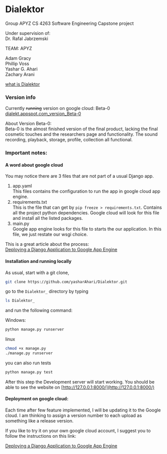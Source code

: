 # Dialektor
Group APYZ CS 4263 Software Engineering Capstone project

Under supervision of:<br> 
Dr. Rafal Jabrzemski

TEAM: APYZ

Adam Gracy<br>
Phillip Voss<br>
Yashar G. Ahari<br>
Zachary Arani<br>

[what is Dialektor](./Documentation/Dialektor.md)

### Version info
Currently ~~running~~ version on google cloud: Beta-0 
[dialekt.appspot.com_version_Beta-0](https://dialekt.appspot.com/)

About Version Beta-0:<br>
Beta-0 is the almost finished version of the final product, lacking the final cosmetic touches and the researchers page and functionality. The sound recording, playback, storage, profile, collection all functional. 

### Important notes: 

#### A word about google cloud 
You may notice there are 3 files that are not part of a usual 
Django app. 
1. app.yaml <br>
This files contains the configuration to run the app in google cloud app engine.
2. requirements.txt <br> 
This is the file that can get by ```pip freeze > requirements.txt```. Contains all the project python dependencies.
Google cloud will look for this file and install all the listed packages.
3. main.py <br>
Google app engine looks for this file to starts the our application. In this file, we just restate our 
wsgi choice. 

This is a great article about the process:<br>
[Deploying a Django Application to Google App Engine](https://medium.com/@BennettGarner/deploying-a-django-application-to-google-app-engine-f9c91a30bd35)

#### Installation and running locally

As usual, start with a git clone, <br>
```bash
git clone https://github.com/yasharAhari/Dialektor.git
```
go to the ```Dialektor_``` directory by typing
```bash
ls Dialektor_
```
and run the following command:<br>
 
Windows:
```cmd
python manage.py runserver
```

linux
```bash
chmod +x manage.py 
./manage.py runserver
```

you can also run tests 
```bash
python manage.py test
```

After this step the Development server will start working. 
You should be able to see the website on 
[http://127.0.0.1:8000/](http://127.0.0.1:8000/)


#### Deployment on google cloud:
Each time after few feature implemented, I will be updating it to the Google cloud.
I am thinking to assign a version number to each upload as something like a release version. 

If you like to try it on your own google cloud account, I suggest you to follow the instructions on 
this link:

[Deploying a Django Application to Google App Engine](https://medium.com/@BennettGarner/deploying-a-django-application-to-google-app-engine-f9c91a30bd35)





